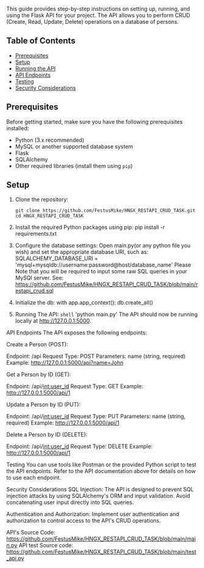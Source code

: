 This guide provides step-by-step instructions on setting up, running, and using the Flask API for your project. The API allows you to perform CRUD (Create, Read, Update, Delete) operations on a database of persons.

## Table of Contents

- [Prerequisites](#prerequisites)
- [Setup](#setup)
- [Running the API](#running-the-api)
- [API Endpoints](#api-endpoints)
- [Testing](#testing)
- [Security Considerations](#security-considerations)

## Prerequisites

Before getting started, make sure you have the following prerequisites installed:

- Python (3.x recommended)
- MySQL or another supported database system
- Flask
- SQLAlchemy
- Other required libraries (install them using `pip`)

## Setup

1. Clone the repository:

   ```shell
   git clone https://github.com/FestusMike/HNGX_RESTAPI_CRUD_TASK.git
   cd HNGX_RESTAPI_CRUD_TASK

2.  Install the required Python packages using pip:
    pip install -r requirements.txt

3.  Configure the database settings:
    Open main.py(or any python file you wish) and set the appropriate database URI, such as:
    SQLALCHEMY_DATABASE_URI = 'mysql+mysqldb://username:password@host/database_name'
    Please Note that you will be required to input some raw SQL queries in your MySQl server. See: https://github.com/FestusMike/HNGX_RESTAPI_CRUD_TASK/blob/main/restapi_crud.sql

4.  Initialize the db:
    with app.app_context():
        db.create_all()

5.  Running The API:
        ```shell```
        'python main.py'
    The API should now be running locally at http://127.0.0.1:5000.

API Endpoints
The API exposes the following endpoints:

Create a Person (POST):

Endpoint: /api
Request Type: POST
Parameters: name (string, required)
Example: http://127.0.0.1:5000/api?name=John

Get a Person by ID (GET):

Endpoint: /api/<int:user_id>
Request Type: GET
Example: http://127.0.0.1:5000/api/1

Update a Person by ID (PUT):

Endpoint: /api/<int:user_id>
Request Type: PUT
Parameters: name (string, required)
Example: http://127.0.0.1:5000/api/1

Delete a Person by ID (DELETE):

Endpoint: /api/<int:user_id>
Request Type: DELETE
Example: http://127.0.0.1:5000/api/1

Testing
You can use tools like Postman or the provided Python script to test the API endpoints. Refer to the API documentation above for details on how to use each endpoint.

Security Considerations
SQL Injection: The API is designed to prevent SQL injection attacks by using SQLAlchemy's ORM and input validation. Avoid concatenating user input directly into SQL queries.

Authentication and Authorization: Implement user authentication and authorization to control access to the API's CRUD operations.

API's Source Code: https://github.com/FestusMike/HNGX_RESTAPI_CRUD_TASK/blob/main/main.py
API test Source code: https://github.com/FestusMike/HNGX_RESTAPI_CRUD_TASK/blob/main/test_api.py